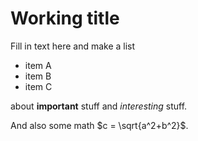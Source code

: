 
# Working title

Fill in text here and make a list 

- item A
- item B
- item C

about **important** stuff and *interesting* stuff.

And also some math $c = \sqrt{a^2+b^2}$.
